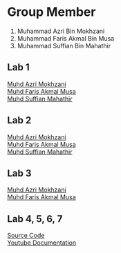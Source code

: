 # Group Member
1. Muhammad Azri Bin Mokhzani
2. Muhammad Faris Akmal Bin Musa
3. Muhammad Suffian Bin Mahathir


## Lab 1 
<a href="[https://t.me/c/1268048899/33999?thread=33987](https://t.me/c/1268048899/34151?thread=33987)"> Muhd Azri Mokhzani </a> <br>
<a href= "[https://t.me/c/1268048899/33996?thread=33987](https://t.me/c/1268048899/34008?thread=33987)"> Muhd Faris Akmal Musa </a> <br> 
<a href= "[https://t.me/c/1268048899/34226?thread=33987](https://t.me/c/1268048899/34726?thread=33987)"> Muhd Suffian Mahathir</a> <br>

## Lab 2 
<a href="[[https://t.me/c/1268048899/33999?thread=33987](https://t.me/c/1268048899/34151?thread=33987)](https://t.me/c/1268048899/34152?thread=33988)"> Muhd Azri Mokhzani </a> <br>
<a href= "[[https://t.me/c/1268048899/33996?thread=33987](https://t.me/c/1268048899/34008?thread=33987)](https://t.me/c/1268048899/34053?thread=33988)"> Muhd Faris Akmal Musa </a> <br> 
<a href= "[[https://t.me/c/1268048899/34226?thread=33987](https://t.me/c/1268048899/34726?thread=33987)](https://t.me/c/1268048899/34725?thread=33988)"> Muhd Suffian Mahathir</a> <br>

## Lab 3
<a href="[[https://t.me/c/1268048899/33999?thread=33987](https://t.me/c/1268048899/34151?thread=33987)](https://t.me/c/1268048899/34750?thread=34431)"> Muhd Azri Mokhzani </a> <br>
<a href= "[[https://t.me/c/1268048899/33996?thread=33987](https://t.me/c/1268048899/34008?thread=33987)](https://t.me/c/1268048899/35135?thread=34431)"> Muhd Faris Akmal Musa </a> <br>

## Lab 4, 5, 6, 7
<a href="https://github.com/Mazri02/SimpleFlutter"> Source Code </a> <br>
<a href="[https://youtu.be/083Ggawj4Hw](https://www.youtube.com/watch?v=YCIOvHG4EoE)"> Youtube Documentation </a> <br>
